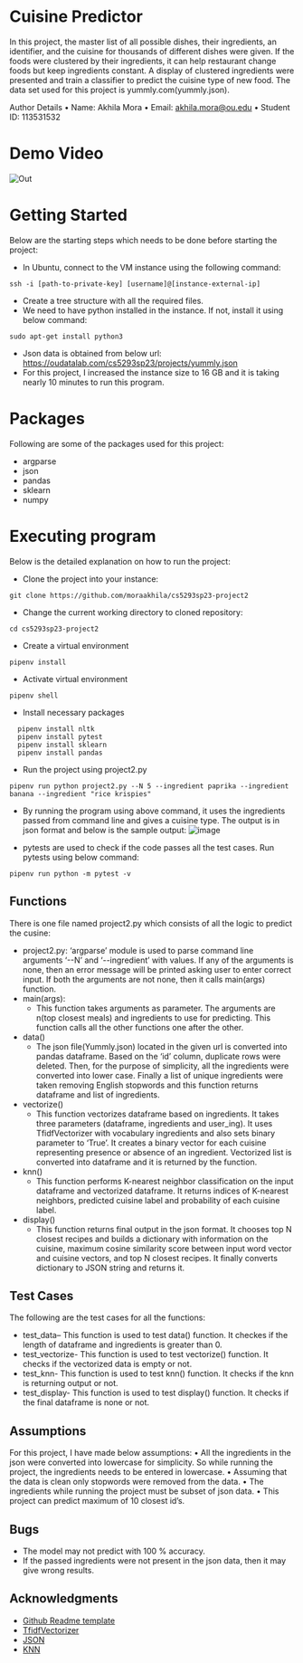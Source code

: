 # Cuisine Predictor

In this project, the master list of all possible dishes, their ingredients, an identifier, and the cuisine for thousands of different dishes were given. If the foods were clustered by their ingredients, it can help restaurant change foods but keep ingredients constant. A display of clustered ingredients were presented and train a classifier to predict the cuisine type of new food. The data set used for this project is yummly.com(yummly.json). 

Author Details
•	Name: Akhila Mora
•	Email: akhila.mora@ou.edu
•	Student ID: 113531532

# Demo Video
![Out](https://user-images.githubusercontent.com/113566461/234468822-1671c715-154b-4d4d-bc18-db27ce243b16.gif)

# Getting Started
Below are the starting steps which needs to be done before starting the project:
* In Ubuntu, connect to the VM instance using the following command:
```
ssh -i [path-to-private-key] [username]@[instance-external-ip]
```
* Create a tree structure with all the required files. 
* We need to have python installed in the instance. If not, install it using below command:
```
sudo apt-get install python3
```
* Json data is obtained from below url: https://oudatalab.com/cs5293sp23/projects/yummly.json
* For this project, I increased the instance size to 16 GB and it is taking nearly 10 minutes to run this program.

# Packages
Following are some of the packages used for this project: 
* argparse
* json
* pandas
* sklearn
* numpy

# Executing program
Below is the detailed explanation on how to run the project:
* Clone the project into your instance:
```
git clone https://github.com/moraakhila/cs5293sp23-project2
```
* Change the current working directory to cloned repository:
```
cd cs5293sp23-project2
```
* Create a virtual environment
```
pipenv install
```
* Activate virtual environment
```
pipenv shell
```
* Install necessary packages
```
  pipenv install nltk
  pipenv install pytest
  pipenv install sklearn
  pipenv install pandas
```
* Run the project using project2.py
```
pipenv run python project2.py --N 5 --ingredient paprika --ingredient banana --ingredient "rice krispies" 
```
* By running the program using above command, it uses the ingredients passed from command line and gives a cuisine type. The output is in json format and below is the sample output:
![image](https://user-images.githubusercontent.com/113566461/234466349-4f980d9c-fcbe-442e-b2d1-2cbbf59e917f.png)

* pytests are used to check if the code passes all the test cases. Run pytests using below command:
```
pipenv run python -m pytest -v
```

## Functions
There is one file named project2.py which consists of all the logic to predict the cusine:
* project2.py: ‘argparse’ module is used to parse command line arguments ‘--N’ and ‘--ingredient’ with values. If any of the arguments is none, then an error message will be printed asking user to enter correct input. If both the arguments are not none, then it calls main(args) function.
* main(args):
   * This function takes arguments as parameter. The arguments are n(top closest meals) and ingredients to use for predicting. This function calls all the other functions one after the other. 
* data()
   * The json file(Yummly.json) located in the given url is converted into pandas dataframe. Based on the ‘id’ column, duplicate rows were deleted. Then, for the purpose of simplicity, all the ingredients were converted into lower case. Finally a list of unique ingredients were taken removing English stopwords and this function returns dataframe and list of ingredients.
* vectorize()
   * This function vectorizes dataframe based on ingredients. It takes three parameters (dataframe, ingredients and user_ing). It uses TfidfVectorizer with vocabulary ingredients and also sets binary parameter to ‘True’. It creates a binary vector for each cuisine representing presence or absence of an ingredient. Vectorized list is converted into dataframe and it is returned by the function.
* knn()
   * This function performs K-nearest neighbor classification on the input dataframe and vectorized dataframe. It returns indices of K-nearest neighbors, predicted cuisine label and probability of each cuisine label.
* display()
   * This function returns final output in the json format. It chooses top N  closest recipes and builds a dictionary with information on the cuisine, maximum cosine similarity score between input word vector and cuisine vectors, and top N closest recipes. It finally converts dictionary to JSON string and returns it. 

## Test Cases
The following are the test cases for all the functions:
* test_data– This function is used to test data() function. It checkes if the length of dataframe and ingredients is greater than 0. 
* test_vectorize- This function is used to test vectorize() function. It checks if the vectorized data is empty or not.
* test_knn- This function is used to test knn() function. It checks if the knn is returning output or not. 
* test_display- This function is used to test display() function. It checks if the final dataframe is none or not.


## Assumptions
For this project, I have made below assumptions:
•	All the ingredients in the json were converted into lowercase for simplicity. So while running the project, the ingredients needs to be entered in lowercase.
•	Assuming that the data is clean only stopwords were removed from the data.
•	The ingredients while running the project must be subset of json data.
•	This project can predict maximum of 10 closest id’s.

## Bugs

* The model may not predict with 100 % accuracy.
* If the passed ingredients were not present in the json data, then it may give wrong results.  

## Acknowledgments

* [Github Readme template](https://gist.github.com/DomPizzie/7a5ff55ffa9081f2de27c315f5018afc)
* [TfidfVectorizer](https://scikit-learn.org/stable/modules/generated/sklearn.feature_extraction.text.TfidfVectorizer.html)
* [JSON](https://towardsdatascience.com/how-to-convert-json-into-a-pandas-dataframe-100b2ae1e0d8)
* [KNN](https://scikit-learn.org/stable/modules/generated/sklearn.neighbors.KNeighborsClassifier.html)
